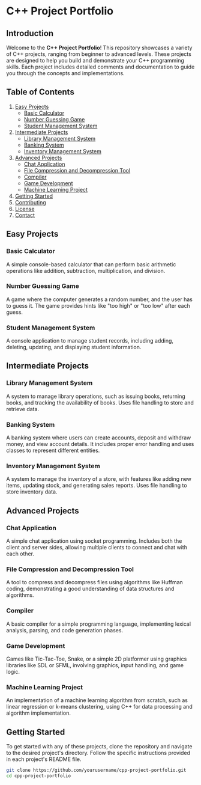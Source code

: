 # C++ Project Portfolio

## Introduction

Welcome to the **C++ Project Portfolio**! This repository showcases a variety of C++ projects, ranging from beginner to advanced levels. These projects are designed to help you build and demonstrate your C++ programming skills. Each project includes detailed comments and documentation to guide you through the concepts and implementations.

## Table of Contents

1. [Easy Projects](#easy-projects)
   - [Basic Calculator](#basic-calculator)
   - [Number Guessing Game](#number-guessing-game)
   - [Student Management System](#student-management-system)
2. [Intermediate Projects](#intermediate-projects)
   - [Library Management System](#library-management-system)
   - [Banking System](#banking-system)
   - [Inventory Management System](#inventory-management-system)
3. [Advanced Projects](#advanced-projects)
   - [Chat Application](#chat-application)
   - [File Compression and Decompression Tool](#file-compression-and-decompression-tool)
   - [Compiler](#compiler)
   - [Game Development](#game-development)
   - [Machine Learning Project](#machine-learning-project)
4. [Getting Started](#getting-started)
5. [Contributing](#contributing)
6. [License](#license)
7. [Contact](#contact)

## Easy Projects

### Basic Calculator
A simple console-based calculator that can perform basic arithmetic operations like addition, subtraction, multiplication, and division.

### Number Guessing Game
A game where the computer generates a random number, and the user has to guess it. The game provides hints like "too high" or "too low" after each guess.

### Student Management System
A console application to manage student records, including adding, deleting, updating, and displaying student information.

## Intermediate Projects

### Library Management System
A system to manage library operations, such as issuing books, returning books, and tracking the availability of books. Uses file handling to store and retrieve data.

### Banking System
A banking system where users can create accounts, deposit and withdraw money, and view account details. It includes proper error handling and uses classes to represent different entities.

### Inventory Management System
A system to manage the inventory of a store, with features like adding new items, updating stock, and generating sales reports. Uses file handling to store inventory data.

## Advanced Projects

### Chat Application
A simple chat application using socket programming. Includes both the client and server sides, allowing multiple clients to connect and chat with each other.

### File Compression and Decompression Tool
A tool to compress and decompress files using algorithms like Huffman coding, demonstrating a good understanding of data structures and algorithms.

### Compiler
A basic compiler for a simple programming language, implementing lexical analysis, parsing, and code generation phases.

### Game Development
Games like Tic-Tac-Toe, Snake, or a simple 2D platformer using graphics libraries like SDL or SFML, involving graphics, input handling, and game logic.

### Machine Learning Project
An implementation of a machine learning algorithm from scratch, such as linear regression or k-means clustering, using C++ for data processing and algorithm implementation.

## Getting Started

To get started with any of these projects, clone the repository and navigate to the desired project's directory. Follow the specific instructions provided in each project's README file.

```bash
git clone https://github.com/yourusername/cpp-project-portfolio.git
cd cpp-project-portfolio
